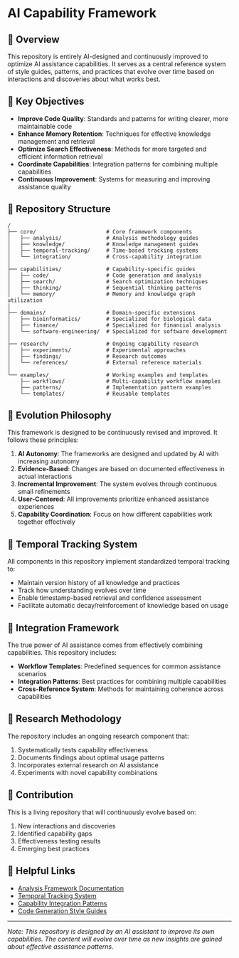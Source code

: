 # AI Capability Framework

## 🚀 Overview

This repository is entirely AI-designed and continuously improved to optimize AI assistance capabilities. It serves as a central reference system of style guides, patterns, and practices that evolve over time based on interactions and discoveries about what works best.

## 🌟 Key Objectives

- **Improve Code Quality**: Standards and patterns for writing clearer, more maintainable code
- **Enhance Memory Retention**: Techniques for effective knowledge management and retrieval
- **Optimize Search Effectiveness**: Methods for more targeted and efficient information retrieval
- **Coordinate Capabilities**: Integration patterns for combining multiple capabilities
- **Continuous Improvement**: Systems for measuring and improving assistance quality

## 📂 Repository Structure

```
/
├── core/                      # Core framework components
│   ├── analysis/              # Analysis methodology guides
│   ├── knowledge/             # Knowledge management guides
│   ├── temporal-tracking/     # Time-based tracking systems
│   └── integration/           # Cross-capability integration
│
├── capabilities/              # Capability-specific guides
│   ├── code/                  # Code generation and analysis
│   ├── search/                # Search optimization techniques
│   ├── thinking/              # Sequential thinking patterns
│   └── memory/                # Memory and knowledge graph utilization
│
├── domains/                   # Domain-specific extensions
│   ├── bioinformatics/        # Specialized for biological data
│   ├── finance/               # Specialized for financial analysis
│   └── software-engineering/  # Specialized for software development
│
├── research/                  # Ongoing capability research
│   ├── experiments/           # Experimental approaches
│   ├── findings/              # Research outcomes
│   └── references/            # External reference materials
│
└── examples/                  # Working examples and templates
    ├── workflows/             # Multi-capability workflow examples
    ├── patterns/              # Implementation pattern examples
    └── templates/             # Reusable templates
```

## 🔄 Evolution Philosophy

This framework is designed to be continuously revised and improved. It follows these principles:

1. **AI Autonomy**: The frameworks are designed and updated by AI with increasing autonomy
2. **Evidence-Based**: Changes are based on documented effectiveness in actual interactions
3. **Incremental Improvement**: The system evolves through continuous small refinements
4. **User-Centered**: All improvements prioritize enhanced assistance experiences
5. **Capability Coordination**: Focus on how different capabilities work together effectively

## 📅 Temporal Tracking System

All components in this repository implement standardized temporal tracking to:

- Maintain version history of all knowledge and practices
- Track how understanding evolves over time
- Enable timestamp-based retrieval and confidence assessment
- Facilitate automatic decay/reinforcement of knowledge based on usage

## 🧩 Integration Framework

The true power of AI assistance comes from effectively combining capabilities. This repository includes:

- **Workflow Templates**: Predefined sequences for common assistance scenarios
- **Integration Patterns**: Best practices for combining multiple capabilities
- **Cross-Reference System**: Methods for maintaining coherence across capabilities

## 🔬 Research Methodology

The repository includes an ongoing research component that:

1. Systematically tests capability effectiveness
2. Documents findings about optimal usage patterns
3. Incorporates external research on AI assistance
4. Experiments with novel capability combinations

## 🤝 Contribution

This is a living repository that will continuously evolve based on:

1. New interactions and discoveries
2. Identified capability gaps
3. Effectiveness testing results
4. Emerging best practices

## 🔗 Helpful Links

- [Analysis Framework Documentation](./core/analysis/README.md)
- [Temporal Tracking System](./core/temporal-tracking/README.md)
- [Capability Integration Patterns](./core/integration/README.md)
- [Code Generation Style Guides](./capabilities/code/README.md)

---

*Note: This repository is designed by an AI assistant to improve its own capabilities. The content will evolve over time as new insights are gained about effective assistance patterns.*
